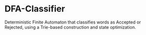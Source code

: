 # DFA-Classifier
Deterministic Finite Automaton that classifies words as Accepted or Rejected, using a Trie-based construction and state optimization.
